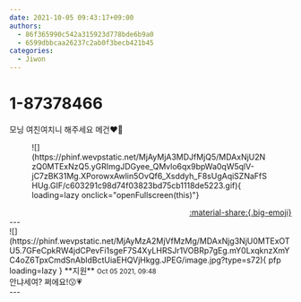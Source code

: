 ```yaml
---
date: 2021-10-05 09:43:17+09:00
authors:
  - 86f365990c542a315923d778bde6b9a0
  - 6599dbbcaa26237c2ab0f3becb421b45
categories:
  - Jiwon
---
```


# 1-87378466

<div class="post-container" markdown="1">
<div class="content-container md-sidebar__scrollwrap" markdown="1">

모닝 여친여치니 해주세요 메건❤🤍
<figure markdown="1">
![](https://phinf.wevpstatic.net/MjAyMjA3MDJfMjQ5/MDAxNjU2NzQ0MTExNzQ5.yGRImgJDGyee_QMvlo6qx9bpWa0qW5qlV-jC7zBK31Mg.XPorowxAwlin5OvQf6_Xsddyh_F8sUgAqiSZNaFfSHUg.GIF/c603291c98d74f03823bd75cb1118de5223.gif){ loading=lazy onclick="openFullscreen(this)"}
</figure>


</div>
</div>

<div style="text-align: right;" markdown="1">
<a href="https://weverse.io/fromis9/fanpost/1-87378466" style="text-align: right;">:material-share:{.big-emoji}</a>
</div>
---

<div class="comments-container md-sidebar__scrollwrap" markdown="1">
<div class="comment" markdown="1">
<div class='id-container' markdown="1">
![](https://phinf.wevpstatic.net/MjAyMzA2MjVfMzMg/MDAxNjg3NjU0MTExOTU5.7GFeCpkRW4jdCPevFi1sgeF7S4XyLHRSJr1VOBRp7gEg.mY0LxqknzXmYC4oZ6TpxCmdSnAbldBctUiaEHQVjHkgg.JPEG/image.jpg?type=s72){ pfp loading=lazy }
**<span class="artist">지원</span>** <small>Oct 05 2021, 09:48</small><br>
</div>
<div class='comment-body' markdown="1">
안냐세여? 쩌에요!😗💗
</div>
</div>
</div>
---
